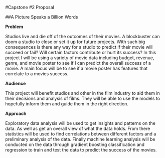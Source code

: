 
#Capstone #2 Proposal

##A Picture Speaks a Billion Words

**Problem**

Studios live and die off of the outcomes of their movies. A blockbuster can doom a studio to close or set it up for future projects. With such big consequences is there any way for a studio to predict if their movie will succeed or fail? Will certain factors contribute or hurt its success? In this project I will be using a variety of movie data including budget, revenue, genre, and movie poster to see if I can predict the overall success of a movie. A main focus will be to see if a movie poster has features that correlate to a movies success.

**Audience**

This project will benefit studios and other in the film industry to aid them in their decisions and analysis of films. They will be able to use the models to hopefully inform them and guide them in the right direction.

**Approach**

Exploratory data analysis will be used to get insights and patterns on the data. As well as get an overall view of what the data holds. From there statistics will be used to find correlations between different factors and a preliminary analysis of the data. Finally machine learning analysis will be conducted on the data through gradient boosting classification and regression to train and test the data to predict the success of the movies. 
